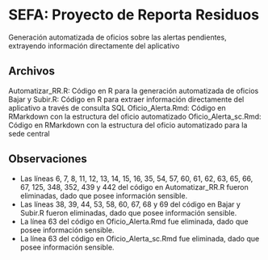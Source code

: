 # SEFA: Proyecto de Reporta Residuos

Generación automatizada de oficios sobre las alertas pendientes, extrayendo información directamente del aplicativo

## Archivos
Automatizar_RR.R: Código en R para la generación automatizada de oficios
Bajar y Subir.R: Código en R para extraer información directamente del aplicativo a través de consulta SQL
Oficio_Alerta.Rmd: Código en RMarkdown con la estructura del oficio automatizado 
Oficio_Alerta_sc.Rmd: Código en RMarkdown con la estructura del oficio automatizado para la sede central

## Observaciones

- Las líneas 6, 7, 8, 11, 12, 13, 14, 15, 16, 35, 54, 57, 60, 61, 62, 63, 65, 66, 67, 125, 348, 352, 439 y 442 del código en Automatizar_RR.R fueron eliminadas, dado que posee información sensible.
- Las líneas 38, 39, 44, 53, 58, 60, 67, 68 y 69  del código en Bajar y Subir.R fueron eliminadas, dado que posee información sensible.
- La línea 63  del código en Oficio_Alerta.Rmd fue eliminada, dado que posee información sensible.
- La línea 63  del código en Oficio_Alerta_sc.Rmd fue eliminada, dado que posee información sensible.
